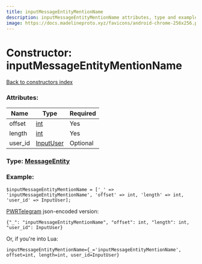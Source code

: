 ```yaml
---
title: inputMessageEntityMentionName
description: inputMessageEntityMentionName attributes, type and example
image: https://docs.madelineproto.xyz/favicons/android-chrome-256x256.png
---
```

# Constructor: inputMessageEntityMentionName  
[Back to constructors index](index.md)



### Attributes:

| Name     |    Type       | Required |
|----------|---------------|----------|
|offset|[int](../types/int.md) | Yes|
|length|[int](../types/int.md) | Yes|
|user\_id|[InputUser](../types/InputUser.md) | Optional|



### Type: [MessageEntity](../types/MessageEntity.md)


### Example:

```
$inputMessageEntityMentionName = ['_' => 'inputMessageEntityMentionName', 'offset' => int, 'length' => int, 'user_id' => InputUser];
```  

[PWRTelegram](https://pwrtelegram.xyz) json-encoded version:

```
{"_": "inputMessageEntityMentionName", "offset": int, "length": int, "user_id": InputUser}
```


Or, if you're into Lua:  


```
inputMessageEntityMentionName={_='inputMessageEntityMentionName', offset=int, length=int, user_id=InputUser}

```


